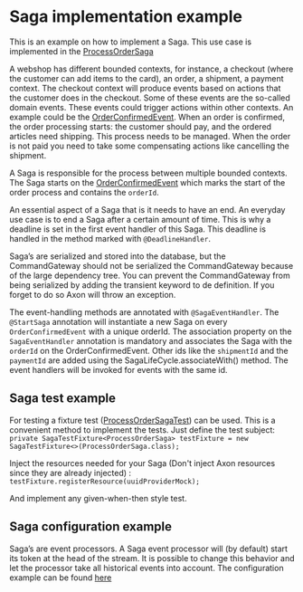 # Saga implementation example

This is an example on how to implement a Saga. This use case is implemented in the [ProcessOrderSaga](io/axoniq/dev/samples/saga/ProcessOrderSaga.java)

A webshop has different bounded contexts, for instance, a checkout (where the customer can add items to the card), an order, a shipment, a payment context. The checkout context will produce events based on actions that the customer does in the checkout. Some of these events are the so-called domain events. These events could trigger actions within other contexts. An example could be the [OrderConfirmedEvent](io/axoniq/dev/samples/order/api/OrderConfirmedEvent.java). When an order is confirmed, the order processing starts: the customer should pay, and the ordered articles need shipping. This process needs to be managed. When the order is not paid you need to take some compensating actions like cancelling the shipment.

A Saga is responsible for the process between multiple bounded contexts. The Saga starts on the [OrderConfirmedEvent](io/axoniq/dev/samples/order/api/OrderConfirmedEvent.java) which marks the start of the order process and contains the `orderId`.

An essential aspect of a Saga that is it needs to have an end. An everyday use case is to end a Saga after a certain amount of time. This is why a deadline is set in the first event handler of this Saga. This deadline is handled in the method marked with `@DeadlineHandler`.

Saga’s are serialized and stored into the database, but the CommandGateway should not be serialized the CommandGateway because of the large dependency tree. You can prevent the CommandGateway from being serialized by adding the transient keyword to de definition. If you forget to do so Axon will throw an exception.

The event-handling methods are annotated with `@SagaEventHandler`. The `@StartSaga` annotation will instantiate a new Saga on every `OrderConfirmedEvent` with a unique orderId. The association property on the `SagaEventHandler` annotation is mandatory and associates the Saga with the `orderId` on the OrderConfirmedEvent. Other ids like the `shipmentId` and the `paymentId` are added using the SagaLifeCycle.associateWith() method. The event handlers will be invoked for events with the same id.

## Saga test example

For testing a fixture test ([ProcessOrderSagaTest](io/axoniq/dev/samples/saga/ProcessOrderSagaTest.java)) can be used. This is a convenient method to implement the tests. 
Just define the test subject:  
`private SagaTestFixture<ProcessOrderSaga> testFixture = new SagaTestFixture<>(ProcessOrderSaga.class);`

Inject the resources needed for your Saga (Don't inject Axon resources since they are already injected) : 
`testFixture.registerResource(uuidProviderMock);`

And implement any given-when-then style test.

## Saga configuration example

Saga’s are event processors. A Saga event processor will (by default) start its token at the head of the stream. It is possible to change this behavior and let the processor take all historical events into account. The configuration example can be found [here](io/axoniq/dev/samples/saga/ProcessOrderSagaConfig.java)
